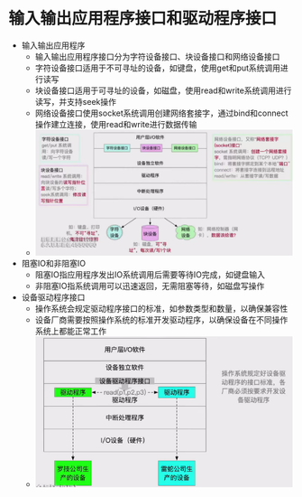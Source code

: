# 输入输出应用程序接口和驱动程序接口

* 输入输出应用程序
    * 输入输出应用程序接口分为字符设备接口、块设备接口和网络设备接口
    * 字符设备接口适用于不可寻址的设备，如键盘，使用get和put系统调用进行读写
    * 块设备接口适用于可寻址的设备，如磁盘，使用read和write系统调用进行读写，并支持seek操作
    * 网络设备接口使用socket系统调用创建网络套接字，通过bind和connect操作建立连接，使用read和write进行数据传输
    * ![](./img/Snipaste_2025-06-11_17-26-23.png)
* 阻塞IO和非阻塞IO
    * 阻塞IO指应用程序发出IO系统调用后需要等待IO完成，如键盘输入
    * 非阻塞IO指系统调用可以迅速返回，无需阻塞等待，如磁盘写操作
* 设备驱动程序接口
    * 操作系统会规定驱动程序接口的标准，如参数类型和数量，以确保兼容性
    * 设备厂商需要按照操作系统的标准开发驱动程序，以确保设备在不同操作系统上都能正常工作
    * ![](./img/Snipaste_2025-06-11_17-28-56.png)